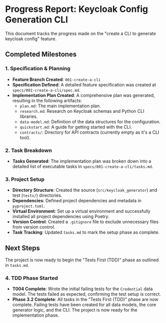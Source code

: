 # Progress Report: Keycloak Config Generation CLI

This document tracks the progress made on the "create a CLI to generate keycloak config" feature.

## Completed Milestones

### 1. Specification & Planning
- **Feature Branch Created**: `001-create-a-cli`
- **Specification Defined**: A detailed feature specification was created at `specs/001-create-a-cli/spec.md`.
- **Implementation Plan Created**: A comprehensive plan was generated, resulting in the following artifacts:
    - `plan.md`: The main implementation plan.
    - `research.md`: Research on Keycloak schemas and Python CLI libraries.
    - `data-model.md`: Definition of the data structures for the configuration.
    - `quickstart.md`: A guide for getting started with the CLI.
    - `contracts/`: Directory for API contracts (currently empty as it's a CLI tool).

### 2. Task Breakdown
- **Tasks Generated**: The implementation plan was broken down into a detailed list of executable tasks in `specs/001-create-a-cli/tasks.md`.

### 3. Project Setup
- **Directory Structure**: Created the source (`src/keycloak_generator`) and test (`tests/`) directories.
- **Dependencies**: Defined project dependencies and metadata in `pyproject.toml`.
- **Virtual Environment**: Set up a virtual environment and successfully installed all project dependencies using Poetry.
- **Version Control**: Created a `.gitignore` file to exclude unnecessary files from version control.
- **Task Tracking**: Updated `tasks.md` to mark the setup phase as complete.

## Next Steps
The project is now ready to begin the "Tests First (TDD)" phase as outlined in `tasks.md`.

### 4. TDD Phase Started
- **T004 Complete**: Wrote the initial failing tests for the `Credential` data model. The tests failed as expected, confirming the test setup is correct.
- **Phase 3.2 Complete**: All tasks in the "Tests First (TDD)" phase are now complete. Failing tests have been created for all data models, the core generator logic, and the CLI. The project is now ready for the implementation phase.
